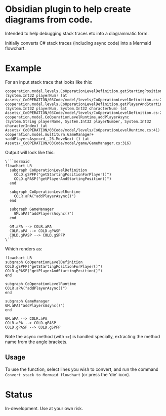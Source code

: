 Obsidian plugin to help create diagrams from code.
==================================================

Intended to help debugging stack traces etc into a diagrammatic form.

Initially converts C# stack traces (including async code) into a Mermaid flowchart.

# Example

For an input stack trace that looks like this:

```
cooperation.model.levels.CoOperationLevelDefinition.getStartingPositionForPlayer (System.Int32 playerNum) (at Assets/_CoOPERATION/03Code/model/levels/CoOperationLevelDefinition.cs:226)
cooperation.model.levels.CoOperationLevelDefinition.getPlayerAndStartingPosition (System.Int32 playerNum, System.Int32 characterNum) (at Assets/_CoOPERATION/03Code/model/levels/CoOperationLevelDefinition.cs:236)
cooperation.model.CoOperationLevelRuntime.addPlayerAsync (System.String playerName, System.Int32 playerNumber, System.Int32 characterIndex) (at Assets/_CoOPERATION/03Code/model/levels/CoOperationLevelRuntime.cs:41)
cooperation.model.multiturn.GameManager+<addPlayersAsync>d__26.MoveNext () (at Assets/_CoOPERATION/03Code/model/game/GameManager.cs:316)
```

Output will look like this:

```
\```mermaid
flowchart LR
  subgraph CoOperationLevelDefinition
    COLD.gSPFP("getStartingPositionForPlayer()")
    COLD.gPASP("getPlayerAndStartingPosition()")
  end

  subgraph CoOperationLevelRuntime
    COLR.aPA("addPlayerAsync()")
  end

  subgraph GameManager
    GM.aPA("addPlayersAsync()")
  end

  GM.aPA --> COLR.aPA
  COLR.aPA --> COLD.gPASP
  COLD.gPASP --> COLD.gSPFP
\```
```

Which renders as:

```mermaid
flowchart LR
subgraph CoOperationLevelDefinition
COLD.gSPFP("getStartingPositionForPlayer()")
COLD.gPASP("getPlayerAndStartingPosition()")
end

subgraph CoOperationLevelRuntime
COLR.aPA("addPlayerAsync()")
end

subgraph GameManager
GM.aPA("addPlayersAsync()")
end

GM.aPA --> COLR.aPA
COLR.aPA --> COLD.gPASP
COLD.gPASP --> COLD.gSPFP
```

Note the async method (with `<>`) is handled specially, extracting the method name from the angle brackets.

## Usage

To use the function, select lines you wish to convert, and run the command `Convert stack to Mermaid flowchart` (or press the 'die' icon).

# Status

In-development.  Use at your own risk.
